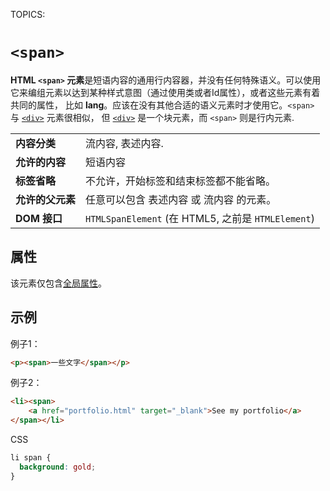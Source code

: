 TOPICS: <span>

# `<span>`

**HTML `<span>` 元素**是短语内容的通用行内容器，并没有任何特殊语义。可以使用它来编组元素以达到某种样式意图（通过使用类或者Id属性），或者这些元素有着共同的属性，
比如 **lang**。应该在没有其他合适的语义元素时才使用它。`<span>` 与 [`<div>`](/zh-hans/webfrontend/<div>) 元素很相似，
但 [`<div>`](/zh-hans/webfrontend/<div>) 是一个块元素，而 `<span>` 则是行内元素.

|  |  |
| :-- | :-- |
| **内容分类** | 流内容, 表述内容. |
| **允许的内容** | 短语内容 |
| **标签省略** | 不允许，开始标签和结束标签都不能省略。 |
| **允许的父元素** | 任意可以包含 表述内容 或 流内容 的元素。 |
| **DOM 接口** | `HTMLSpanElement` (在 HTML5, 之前是 `HTMLElement`) |

## 属性

该元素仅包含[全局属性](/zh-hans/webfrontend/HTML_Global_Attributes)。

## 示例

例子1：

```html
<p><span>一些文字</span></p>
```

例子2：

```html
<li><span>
    <a href="portfolio.html" target="_blank">See my portfolio</a>
</span></li>
```

CSS

```css
li span {
  background: gold;
}
```
